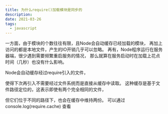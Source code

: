 ```yaml
---
title: 为什么require()加载模块是同步的
description:
date: 2021-03-26
tags:
  - javascript
---
```


一方面，由于模块的个数往往有限，且Node会自动缓存已经加载的模块，
再加上访问的都是本地文件，产生的IO开销几乎可以忽略。
再有，Node程序运行在服务器端，很少遇到需要频繁重启服务的情况，
那么就算在服务启动时在加载上花点时间（几秒）也没有什么影响。

Node会自动缓存经过require引入的文件，

使得下次再引入不需要经过文件系统而是直接从缓存中读取。
这种缓存是基于文件路径定位的，这表示即使有两个完全相同的文件，

但它们位于不同的路径下，也会在缓存中维持两份。
可以通过console.log(require.cache) 查看
